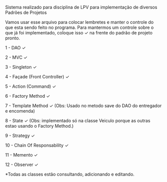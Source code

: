 Sistema realizado para disciplina de LPV para implementação de diversos Padrões de Projetos 

Vamos usar esse arquivo para colocar lembretes e manter o controle do que esta sendo feito no programa.
Para mantermos um controle sobre o que já foi implementado, coloque isso ✓ na frente do padrão de projeto pronto.

1 - DAO ✓

2 - MVC ✓

3 - Singleton ✓

4 - Façade (Front Controller) ✓

5 - Action (Command) ✓

6 - Factory Method ✓

7 - Template Method ✓ (Obs: Usado no metodo save do DAO do entregador e encomenda)

8 - State ✓ (Obs: implementado só na classe Veiculo porque as outras estao usando o Factory Method.)

9 - Strategy ✓

10 - Chain Of Responsability ✓

11 - Memento ✓ 

12 - Observer ✓

*Todas as classes estão consultando, adicionando e editando.
